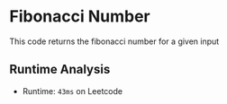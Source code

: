 # Fibonacci Number

This code returns the fibonacci number for a given input

## Runtime Analysis

- Runtime: `43ms` on Leetcode
